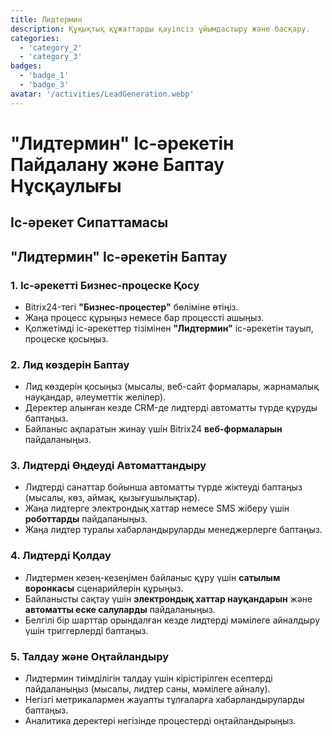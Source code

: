 ```yaml
---
title: Лидтермин
description: Құқықтық құжаттарды қауіпсіз ұйымдастыру және басқару.
categories: 
  - 'category_2'
  - 'category_3'
badges: 
  - 'badge_1'
  - 'badge_3'
avatar: '/activities/LeadGeneration.webp'
---
```


# "Лидтермин" Іс-әрекетін Пайдалану және Баптау Нұсқаулығы

## Іс-әрекет Сипаттамасы

## **"Лидтермин" Іс-әрекетін Баптау**

### 1. Іс-әрекетті Бизнес-процеске Қосу
- Bitrix24-тегі **"Бизнес-процестер"** бөліміне өтіңіз.
- Жаңа процесс құрыңыз немесе бар процессті ашыңыз.
- Қолжетімді іс-әрекеттер тізімінен **"Лидтермин"** іс-әрекетін тауып, процеске қосыңыз.

### 2. Лид көздерін Баптау
- Лид көздерін қосыңыз (мысалы, веб-сайт формалары, жарнамалық науқандар, әлеуметтік желілер).
- Деректер алынған кезде CRM-де лидтерді автоматты түрде құруды баптаңыз.
- Байланыс ақпаратын жинау үшін Bitrix24 **веб-формаларын** пайдаланыңыз.

### 3. Лидтерді Өңдеуді Автоматтандыру
- Лидтерді санаттар бойынша автоматты түрде жіктеуді баптаңыз (мысалы, көз, аймақ, қызығушылықтар).
- Жаңа лидтерге электрондық хаттар немесе SMS жіберу үшін **роботтарды** пайдаланыңыз.
- Жаңа лидтер туралы хабарландыруларды менеджерлерге баптаңыз.

### 4. Лидтерді Қолдау
- Лидтермен кезең-кезеңімен байланыс құру үшін **сатылым воронкасы** сценарийлерін құрыңыз.
- Байланысты сақтау үшін **электрондық хаттар науқандарын** және **автоматты еске салуларды** пайдаланыңыз.
- Белгілі бір шарттар орындалған кезде лидтерді мәмілеге айналдыру үшін триггерлерді баптаңыз.

### 5. Талдау және Оңтайландыру
- Лидтермин тиімділігін талдау үшін кірістірілген есептерді пайдаланыңыз (мысалы, лидтер саны, мәмілеге айналу).
- Негізгі метрикалармен жауапты тұлғаларға хабарландыруларды баптаңыз.
- Аналитика деректері негізінде процестерді оңтайландырыңыз.